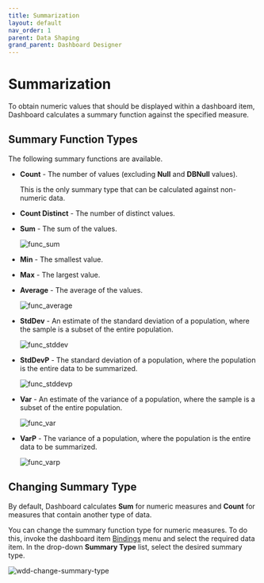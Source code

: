 ```yaml
---
title: Summarization
layout: default
nav_order: 1
parent: Data Shaping
grand_parent: Dashboard Designer
---
```

# Summarization
To obtain numeric values that should be displayed within a dashboard item, Dashboard calculates a summary function against the specified measure.

## <a name="summaryfunctiontypes"/>Summary Function Types
The following summary functions are available.
* **Count** - The number of values (excluding **Null** and **DBNull** values).
	
	This is the only summary type that can be calculated against non-numeric data.
* **Count Distinct** - The number of distinct values.
* **Sum** - The sum of the values.
	
	![func_sum](../../../images/img4460.png)
* **Min** - The smallest value.
* **Max** - The largest value.
* **Average** - The average of the values.
	
	![func_average](../../../images/img4457.png)
* **StdDev** - An estimate of the standard deviation of a population, where the sample is a subset of the entire population.
	
	![func_stddev](../../../images/img4458.png)
* **StdDevP** - The standard deviation of a population, where the population is the entire data to be summarized.
	
	![func_stddevp](../../../images/img4459.png)
* **Var** - An estimate of the variance of a population, where the sample is a subset of the entire population.
	
	![func_var](../../../images/img4461.png)
* **VarP** - The variance of a population, where the population is the entire data to be summarized.
	
	![func_varp](../../../images/img4462.png)

## Changing Summary Type
By default, Dashboard calculates **Sum** for numeric measures and **Count** for measures that contain another type of data.

You can change the summary function type for numeric measures. To do this, invoke the dashboard item [Bindings](../ui-elements/dashboard-item-menu.md) menu and select the required data item. In the drop-down **Summary Type** list, select the desired summary type.

![wdd-change-summary-type](../../../images/img124599.png)